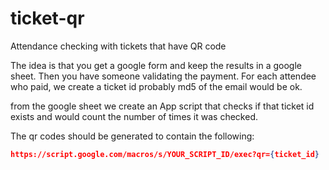 # ticket-qr
Attendance checking with tickets that have QR code


The idea is that you get a google form and keep the results in a google sheet. Then you have someone validating the payment. For each attendee who paid, we create a ticket id probably md5 of the email would be ok. 

from the google sheet we create an App script that checks if that ticket id exists and would count the number of times it was checked.

The qr codes should be generated to contain the following:

```json
https://script.google.com/macros/s/YOUR_SCRIPT_ID/exec?qr={ticket_id}
```
